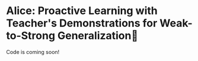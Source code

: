 # Alice: Proactive Learning with Teacher's Demonstrations for Weak-to-Strong Generalization🐇

Code is coming soon!
